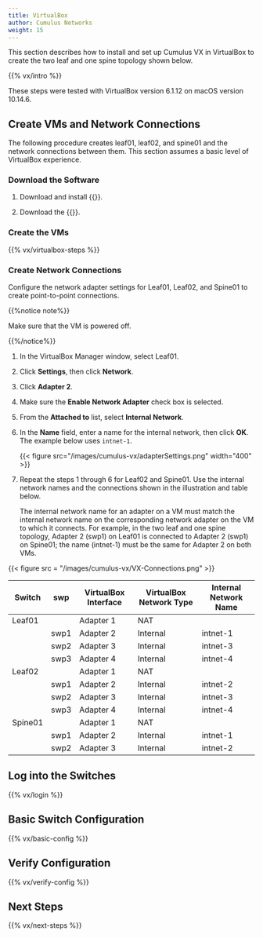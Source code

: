 ```yaml
---
title: VirtualBox
author: Cumulus Networks
weight: 15
---
```

This section describes how to install and set up Cumulus VX in VirtualBox to create the two leaf and one spine topology shown below.

{{% vx/intro %}}

These steps were tested with VirtualBox version 6.1.12 on macOS version 10.14.6.

## Create VMs and Network Connections

The following procedure creates leaf01, leaf02, and spine01 and the network connections between them. This section assumes a basic level of VirtualBox experience.

### Download the Software

1. Download and install {{<exlink url="https://www.virtualbox.org/wiki/Downloads" text="VirtualBox">}}.

2. Download the {{<exlink url="https://cumulusnetworks.com/products/cumulus-vx/download/" text="OVA VirtualBox image">}}.

### Create the VMs

{{% vx/virtualbox-steps %}}

### Create Network Connections

Configure the network adapter settings for Leaf01, Leaf02, and Spine01 to create point-to-point connections.

{{%notice note%}}

Make sure that the VM is powered off.

{{%/notice%}}

1. In the VirtualBox Manager window, select Leaf01.

2. Click **Settings**, then click **Network**.

3. Click **Adapter 2**.

4. Make sure the **Enable Network Adapter** check box is selected.

5. From the **Attached to** list, select **Internal Network**.  

6. In the **Name** field, enter a name for the internal network, then click **OK**. The example below uses `intnet-1`.

   {{< figure src="/images/cumulus-vx/adapterSettings.png" width="400" >}}

7. Repeat the steps 1 through 6 for Leaf02 and Spine01. Use the internal network names and the connections shown in the illustration and table below.

   The internal network name for an adapter on a VM must match the internal network name on the corresponding network adapter on the VM to which it connects. For example, in the two leaf and one spine topology, Adapter 2 (swp1) on Leaf01 is connected to Adapter 2 (swp1) on Spine01; the name (intnet-1) must be the same for Adapter 2 on both VMs.

{{< figure src = "/images/cumulus-vx/VX-Connections.png" >}}

| Switch    | swp      | VirtualBox Interface | VirtualBox Network Type | Internal Network Name |
| --------- | ----     | -------------------- | ----------------------- | --------------------- |
|Leaf01     |          | Adapter 1            | NAT                     |                       |
|           | swp1     | Adapter 2            | Internal                | intnet-1              |
|           | swp2     | Adapter 3            | Internal                | intnet-3              |
|           | swp3     | Adapter 4            | Internal                | intnet-4              |
|Leaf02     |          | Adapter 1            | NAT                     |                       |
|           | swp1     | Adapter 2            | Internal                | intnet-2              |
|           | swp2     | Adapter 3            | Internal                | intnet-3              |
|           | swp3     | Adapter 4            | Internal                | intnet-4              |
|Spine01    |          | Adapter 1            | NAT                     |                       |
|           | swp1     | Adapter 2            | Internal                | intnet-1              |
|           | swp2     | Adapter 3            | Internal                | intnet-2              |

## Log into the Switches

{{% vx/login %}}

## Basic Switch Configuration

{{% vx/basic-config %}}

## Verify Configuration

{{% vx/verify-config %}}

## Next Steps

{{% vx/next-steps %}}
